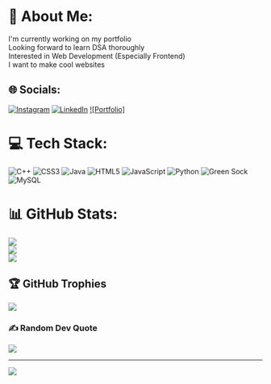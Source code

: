 # 💫 About Me:
I'm currently working on my portfolio<br>Looking forward to learn DSA thoroughly<br>Interested in Web Development (Especially Frontend)<br>I want to make cool websites<br>


## 🌐 Socials:
[![Instagram](https://img.shields.io/badge/Instagram-%23E4405F.svg?logo=Instagram&logoColor=white)](https://instagram.com/frozenfalcon95) [![LinkedIn](https://img.shields.io/badge/LinkedIn-%230077B5.svg?logo=linkedin&logoColor=white)](https://www.linkedin.com/in/ajinkya-chavan-291b4228b/) [![Portfolio]](https://www.ajinkyachavan-portfolio.netlify.app) 

# 💻 Tech Stack:
![C++](https://img.shields.io/badge/c++-%2300599C.svg?style=for-the-badge&logo=c%2B%2B&logoColor=white) ![CSS3](https://img.shields.io/badge/css3-%231572B6.svg?style=for-the-badge&logo=css3&logoColor=white) ![Java](https://img.shields.io/badge/java-%23ED8B00.svg?style=for-the-badge&logo=openjdk&logoColor=white) ![HTML5](https://img.shields.io/badge/html5-%23E34F26.svg?style=for-the-badge&logo=html5&logoColor=white) ![JavaScript](https://img.shields.io/badge/javascript-%23323330.svg?style=for-the-badge&logo=javascript&logoColor=%23F7DF1E) ![Python](https://img.shields.io/badge/python-3670A0?style=for-the-badge&logo=python&logoColor=ffdd54) ![Green Sock](https://img.shields.io/badge/green%20sock-88CE02?style=for-the-badge&logo=greensock&logoColor=white) ![MySQL](https://img.shields.io/badge/mysql-4479A1.svg?style=for-the-badge&logo=mysql&logoColor=white)
# 📊 GitHub Stats:
![](https://github-readme-stats.vercel.app/api?username=FrozenFalcon-Byte&theme=dark&hide_border=false&include_all_commits=false&count_private=true)<br/>
![](https://github-readme-streak-stats.herokuapp.com/?user=FrozenFalcon-Byte&theme=dark&hide_border=false)<br/>
![](https://github-readme-stats.vercel.app/api/top-langs/?username=FrozenFalcon-Byte&theme=dark&hide_border=false&include_all_commits=false&count_private=true&layout=compact)

## 🏆 GitHub Trophies
![](https://github-profile-trophy.vercel.app/?username=FrozenFalcon-Byte&theme=radical&no-frame=true&no-bg=false&margin-w=4)

### ✍️ Random Dev Quote
![](https://quotes-github-readme.vercel.app/api?type=horizontal&theme=radical)

---
[![](https://visitcount.itsvg.in/api?id=FrozenFalcon-Byte&icon=2&color=1)](https://visitcount.itsvg.in)

<!-- Proudly created with GPRM ( https://gprm.itsvg.in ) -->
